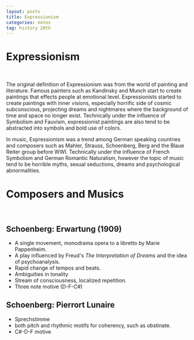```yaml
---
layout: posts
title: Expressionism
categories: notes
tag: history 20th
---
```



# Expressionism #

<br/>

The original definition of Expressionism was from the world of painting and literature.  Famous painters such as Kandinsky and Munch start to create paintings that effects people at emotional level.      Expressionists started to create paintings with inner visions, especially horrific side of cosmic subconscious, projecting dreams and nightmares where the background of time and space no longer exist.  Technically under the influence of Symbolism and Fauvism, expressionist paintings are also tend to be abstracted into  symbols and bold use of colors.

In music, Expressionism was a trend among German speaking countries and composers such as Mahler, Strauss, Schoenberg, Berg and the Blaue Reiter group before WWI.  Technically under the influence of French Symbolism and German Romantic Naturalism, however the topic of music tend to be horrible myths, sexual seductions, dreams and psychological abnormalities. 



# Composers and Musics #

<br/>

## Schoenberg: Erwartung (1909) ##

*  A single movement, monodrama opera to a libretto by Marie Pappenheim. 
*  A play influenced by Freud's *The Interpretation of Dreams* and the idea of psychoanalysis.
*  Rapid change of tempos and beats.
*  Ambiguities in tonality
*  Stream of consciousness, localized repetition. 
*  Three note motive (D-F-C#)

## Schoenberg: Pierrort Lunaire ##

*  Sprechstimme
*  both pitch and rhythmic motifs for coherency, such as obstinate.
*  C#-D-F motive
